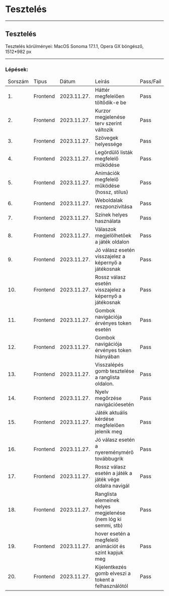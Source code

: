<head>
    <h1>Tesztelés</h1>
    <hr>
</head>
<body>
    <h2>Tesztelés</h2>
    <p>
        Tesztelés körülményei:
        MacOS Sonoma 17.1.1, 
        Opera GX böngésző, 
        1512*982 px
    </p>
    <hr>
    <h3>Lépések:</h3>
    <table>
        <thead>
            <tr>
                <td>Sorszám</td>
                <td>Típus</td>
                <td>Dátum</td>
                <td>Leírás</td>
                <td>Pass/Fail</td>
            </tr>
        </thead>
        <tbody>
            <tr>
                <td>1.</td>
                <td>Frontend</td>
                <td>2023.11.27.</td>
                <td>Háttér megfelelően töltődik-e be</td>
                <td>Pass</td>
            </tr>
            <tr>
                <td>2.</td>
                <td>Frontend</td>
                <td>2023.11.27.</td>
                <td>Kurzor megjelenése terv szerint változik</td>
                <td>Pass</td>
            </tr>
            <tr>
                <td>3.</td>
                <td>Frontend</td>
                <td>2023.11.27.</td>
                <td>Szövegek helyessége</td>
                <td>Pass</td>
            </tr>
            <tr>
                <td>4.</td>
                <td>Frontend</td>
                <td>2023.11.27.</td>
                <td>Legördülő listák megfelelő működése</td>
                <td>Pass</td>
            </tr>
            <tr>
                <td>5.</td>
                <td>Frontend</td>
                <td>2023.11.27.</td>
                <td>Animációk megfelelő működése (hossz, stílus)</td>
                <td>Pass</td>
            </tr>
            <tr>
                <td>6.</td>
                <td>Frontend</td>
                <td>2023.11.27.</td>
                <td>Weboldalak reszponzivitása</td>
                <td>Pass</td>
            </tr>
            <tr>
                <td>7.</td>
                <td>Frontend</td>
                <td>2023.11.27.</td>
                <td>Színek helyes használata</td>
                <td>Pass</td>
            </tr>
            <tr>
                <td>8.</td>
                <td>Frontend</td>
                <td>2023.11.27.</td>
                <td>Válaszok megjelölhetőek a játék oldalon</td>
                <td>Pass</td>
            </tr>
            <tr>
                <td>9.</td>
                <td>Frontend</td>
                <td>2023.11.27.</td>
                <td>Jó válasz esetén visszajelez a képernyő a játékosnak</td>
                <td>Pass</td>
            </tr>
            <tr>
                <td>10.</td>
                <td>Frontend</td>
                <td>2023.11.27.</td>
                <td>Rossz válasz esetén visszajelez a képernyő a játékosnak</td>
                <td>Pass</td>
            </tr>
            <tr>
                <td>11.</td>
                <td>Frontend</td>
                <td>2023.11.27.</td>
                <td>Gombok navigációja érvényes token esetén</td>
                <td>Pass</td>
            </tr>
            <tr>
                <td>12.</td>
                <td>Frontend</td>
                <td>2023.11.27.</td>
                <td>Gombok navigációja érvényes token hiányában</td>
                <td>Pass</td>
            </tr>
            <tr>
                <td>13.</td>
                <td>Frontend</td>
                <td>2023.11.27.</td>
                <td>Visszalépés gomb tesztelése a ranglista oldalon.</td>
                <td>Pass</td>
            </tr>
            <tr>
                <td>14.</td>
                <td>Frontend</td>
                <td>2023.11.27.</td>
                <td>Nyelv megőrzése navigációesetén</td>
                <td>Pass</td>
            </tr>
            <tr>
                <td>15.</td>
                <td>Frontend</td>
                <td>2023.11.27.</td>
                <td>Játék aktuális kérdése megfelelően jelenik meg</td>
                <td>Pass</td>
            </tr>
            <tr>
                <td>16.</td>
                <td>Frontend</td>
                <td>2023.11.27.</td>
                <td>Jó válasz esetén a nyereménymérő továbbugrik</td>
                <td>Pass</td>
            </tr>
            <tr>
                <td>17.</td>
                <td>Frontend</td>
                <td>2023.11.27.</td>
                <td>Rossz válasz esetén a játék a játék vége oldalra navigál</td>
                <td>Pass</td>
            </tr>
            <tr>
                <td>18.</td>
                <td>Frontend</td>
                <td>2023.11.27.</td>
                <td>Ranglista elemeinek helyes megjelenése (nem lóg ki semmi, stb)</td>
                <td>Pass</td>
            </tr>
            <tr>
                <td>19.</td>
                <td>Frontend</td>
                <td>2023.11.27.</td>
                <td>hover esetén a megfelelő animációt és színt kapjuk meg</td>
                <td>Pass</td>
            </tr>
            <tr>
                <td>20.</td>
                <td>Frontend</td>
                <td>2023.11.27.</td>
                <td>Kijelentkezés gomb elveszi a tokent a felhasználótól</td>
                <td>Pass</td>
            </tr>
        </tbody>
    </table>
</body>    
